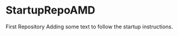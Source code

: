 StartupRepoAMD
==============

First Repository 
Adding some text to follow the startup instructions. 
